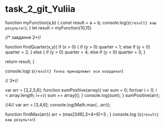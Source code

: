 # task_2_git_Yuliia
function myFunction(a,b) {
const result = a + b;
console.log(`${result} ваш результат`);
}
let result = myFunction(10,15)

//* завдання 2*//


function findQuarter(x,y){
if (x > 0)
{
if (y > 0)
quarter = 1;
else if (y < 0)
quarter = 2;
}
else
{
if (y > 0)
quarter = 4;
else if (y < 0)
quarter = 3;
}

return result;
}

console.log( `${result} Точка принадлежит оси координат`)

// 3*//

var arr = [3,2,5,6];
function sumPositive(array){
var sum = 0;
for(var i = 0; i < array.length; i++){
sum += array[i];
}
console.log(sum);
}
sumPositive(arr);

//4//
var arr = [3,4,6];
console.log(Math.max(...arr));

function findMax(arr){
arr = (max[3*4*6],3+4+6)+3 ;
}
console.log (`${result} ваш результат`)
